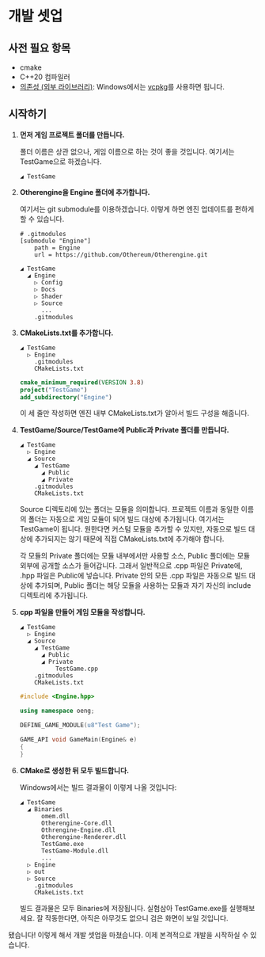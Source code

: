 # 개발 셋업

## 사전 필요 항목

* cmake
* C++20 컴파일러
* [의존성 (외부 라이브러리)](https://github.com/Othereum/Otherengine#dependencies): Windows에서는 [vcpkg](https://github.com/microsoft/vcpkg)를 사용하면 됩니다.

## 시작하기

1. **먼저 게임 프로젝트 폴더를 만듭니다.**

    폴더 이름은 상관 없으나, 게임 이름으로 하는 것이 좋을 것입니다. 여기서는 TestGame으로 하겠습니다.

    ```text
    ◢ TestGame
    ```

1. **Otherengine을 Engine 폴더에 추가합니다.**

    여기서는 git submodule를 이용하겠습니다. 이렇게 하면 엔진 업데이트를 편하게 할 수 있습니다.

    ```properties
    # .gitmodules
    [submodule "Engine"]
        path = Engine
        url = https://github.com/Othereum/Otherengine.git
    ```

    ```text
    ◢ TestGame
      ◢ Engine
        ▷ Config
        ▷ Docs
        ▷ Shader
        ▷ Source
          ...
        .gitmodules
    ```

1. **CMakeLists.txt를 추가합니다.**

    ```text
    ◢ TestGame
      ▷ Engine
        .gitmodules
        CMakeLists.txt
    ```

    ```cmake
    cmake_minimum_required(VERSION 3.8)
    project("TestGame")
    add_subdirectory("Engine")
    ```

    이 세 줄만 작성하면 엔진 내부 CMakeLists.txt가 알아서 빌드 구성을 해줍니다.

1. **TestGame/Source/TestGame에 Public과 Private 폴더를 만듭니다.**

    ```text
    ◢ TestGame
      ▷ Engine
      ◢ Source
        ◢ TestGame
          ◢ Public
          ◢ Private
        .gitmodules
        CMakeLists.txt
    ```

    Source 디렉토리에 있는 폴더는 모듈을 의미합니다. 프로젝트 이름과 동일한 이름의 폴더는 자동으로 게임 모듈이 되어 빌드 대상에 추가됩니다. 여기서는 TestGame이 됩니다. 원한다면 커스텀 모듈을 추가할 수 있지만, 자동으로 빌드 대상에 추가되지는 않기 때문에 직접 CMakeLists.txt에 추가해야 합니다.

    각 모듈의 Private 폴더에는 모듈 내부에서만 사용할 소스, Public 폴더에는 모듈 외부에 공개할 소스가 들어갑니다. 그래서 일반적으로 .cpp 파일은 Private에, .hpp 파일은 Public에 넣습니다. Private 안의 모든 .cpp 파일은 자동으로 빌드 대상에 추가되며, Public 폴더는 해당 모듈을 사용하는 모듈과 자기 자신의 include 디렉토리에 추가됩니다.

1. **cpp 파일을 만들어 게임 모듈을 작성합니다.**

    ```text
    ◢ TestGame
      ▷ Engine
      ◢ Source
        ◢ TestGame
          ◢ Public
          ◢ Private
              TestGame.cpp
        .gitmodules
        CMakeLists.txt
    ```

    ```cpp
    #include <Engine.hpp>

    using namespace oeng;

    DEFINE_GAME_MODULE(u8"Test Game");

    GAME_API void GameMain(Engine& e)
    {
    }
    ```

1. **CMake로 생성한 뒤 모두 빌드합니다.**

    Windows에서는 빌드 결과물이 이렇게 나올 것입니다:

    ```text
    ◢ TestGame
      ◢ Binaries
          omem.dll
          Otherengine-Core.dll
          Othrengine-Engine.dll
          Otherengine-Renderer.dll
          TestGame.exe
          TestGame-Module.dll
          ...
      ▷ Engine
      ▷ out
      ▷ Source
        .gitmodules
        CMakeLists.txt
    ```

    빌드 결과물은 모두 Binaries에 저장됩니다. 실험삼아 TestGame.exe를 실행해보세요. 잘 작동한다면, 아직은 아무것도 없으니 검은 화면이 보일 것입니다.

됐습니다! 이렇게 해서 개발 셋업을 마쳤습니다. 이제 본격적으로 개발을 시작하실 수 있습니다.
